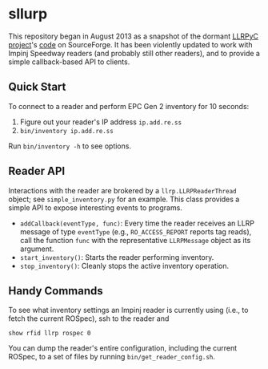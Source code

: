 # sllurp

This repository began in August 2013 as a snapshot of the dormant
[LLRPyC project][]'s [code][] on SourceForge.  It has been violently updated to
work with Impinj Speedway readers (and probably still other readers), and to
provide a simple callback-based API to clients.

[LLRPyC project]: http://wiki.enneenne.com/index.php/LLRPyC
[code]: http://sourceforge.net/projects/llrpyc/.

## Quick Start

To connect to a reader and perform EPC Gen 2 inventory for 10 seconds:

1. Figure out your reader's IP address `ip.add.re.ss`
2. `bin/inventory ip.add.re.ss`

Run `bin/inventory -h` to see options.

## Reader API

Interactions with the reader are brokered by a `llrp.LLRPReaderThread` object;
see `simple_inventory.py` for an example.  This class provides a simple API to
expose interesting events to programs.

 * `addCallback(eventType, func)`: Every time the reader receives an LLRP
   message of type `eventType` (e.g., `RO_ACCESS_REPORT` reports tag reads),
   call the function `func` with the representative `LLRPMessage` object as its
   argument.
 * `start_inventory()`: Starts the reader performing inventory.
 * `stop_inventory()`: Cleanly stops the active inventory operation.

## Handy Commands

To see what inventory settings an Impinj reader is currently using (i.e., to
fetch the current ROSpec), ssh to the reader and

    show rfid llrp rospec 0

You can dump the reader's entire configuration, including the current ROSpec,
to a set of files by running `bin/get_reader_config.sh`.
